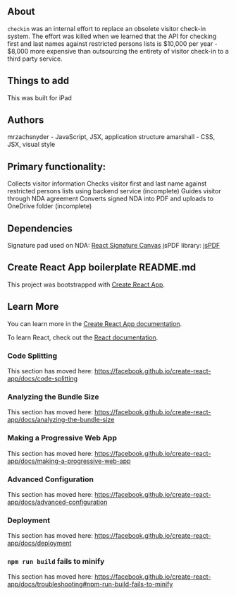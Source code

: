 ## About
`checkin` was an internal effort to replace an obsolete visitor check-in system. The effort was killed when we learned that the API for checking first and last names against restricted persons lists is $10,000 per year - $8,000 more expensive than outsourcing the entirety of visitor check-in to a third party service.

## Things to add
This was built for iPad

## Authors
mrzachsnyder - JavaScript, JSX, application structure
amarshall - CSS, JSX, visual style

## Primary functionality:
Collects visitor information
Checks visitor first and last name against restricted persons lists using backend service (incomplete)
Guides visitor through NDA agreement
Converts signed NDA into PDF and uploads to OneDrive folder (incomplete)

## Dependencies
Signature pad used on NDA: [React Signature Canvas](https://www.npmjs.com/package/react-signature-canvas)
jsPDF library: [jsPDF](jsdfurl)

## Create React App boilerplate README.md

This project was bootstrapped with [Create React App](https://github.com/facebook/create-react-app).

## Learn More

You can learn more in the [Create React App documentation](https://facebook.github.io/create-react-app/docs/getting-started).

To learn React, check out the [React documentation](https://reactjs.org/).

### Code Splitting

This section has moved here: https://facebook.github.io/create-react-app/docs/code-splitting

### Analyzing the Bundle Size

This section has moved here: https://facebook.github.io/create-react-app/docs/analyzing-the-bundle-size

### Making a Progressive Web App

This section has moved here: https://facebook.github.io/create-react-app/docs/making-a-progressive-web-app

### Advanced Configuration

This section has moved here: https://facebook.github.io/create-react-app/docs/advanced-configuration

### Deployment

This section has moved here: https://facebook.github.io/create-react-app/docs/deployment

### `npm run build` fails to minify

This section has moved here: https://facebook.github.io/create-react-app/docs/troubleshooting#npm-run-build-fails-to-minify
